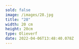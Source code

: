 ```yaml
---
sold: false
image: /images/28.jpg
title: "28"
width: 20 cm
height: 20cm
type: Olieverf
date: 2022-04-06T13:48:40.078Z
---
```


